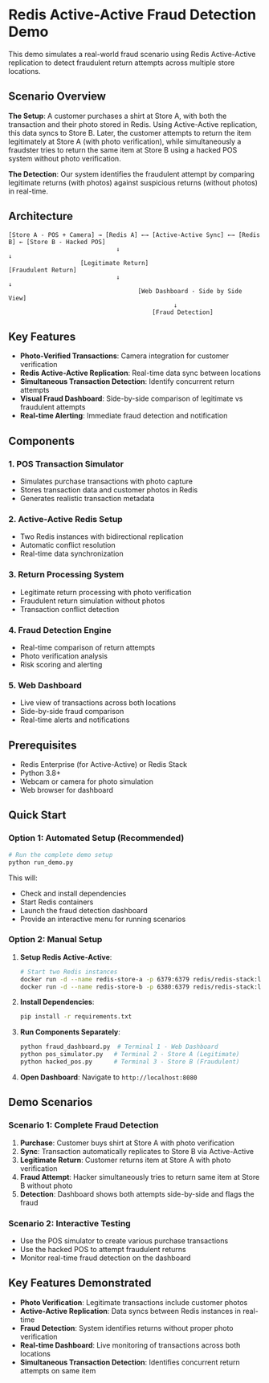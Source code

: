 # Redis Active-Active Fraud Detection Demo

This demo simulates a real-world fraud scenario using Redis Active-Active replication to detect fraudulent return attempts across multiple store locations.

## Scenario Overview

**The Setup**: A customer purchases a shirt at Store A, with both the transaction and their photo stored in Redis. Using Active-Active replication, this data syncs to Store B. Later, the customer attempts to return the item legitimately at Store A (with photo verification), while simultaneously a fraudster tries to return the same item at Store B using a hacked POS system without photo verification.

**The Detection**: Our system identifies the fraudulent attempt by comparing legitimate returns (with photos) against suspicious returns (without photos) in real-time.

## Architecture

```
[Store A - POS + Camera] → [Redis A] ←→ [Active-Active Sync] ←→ [Redis B] ← [Store B - Hacked POS]
                              ↓                                              ↓
                    [Legitimate Return]                           [Fraudulent Return]
                              ↓                                              ↓
                                    [Web Dashboard - Side by Side View]
                                              ↓
                                        [Fraud Detection]
```

## Key Features

- **Photo-Verified Transactions**: Camera integration for customer verification
- **Redis Active-Active Replication**: Real-time data sync between locations
- **Simultaneous Transaction Detection**: Identify concurrent return attempts
- **Visual Fraud Dashboard**: Side-by-side comparison of legitimate vs fraudulent attempts
- **Real-time Alerting**: Immediate fraud detection and notification

## Components

### 1. POS Transaction Simulator
- Simulates purchase transactions with photo capture
- Stores transaction data and customer photos in Redis
- Generates realistic transaction metadata

### 2. Active-Active Redis Setup
- Two Redis instances with bidirectional replication
- Automatic conflict resolution
- Real-time data synchronization

### 3. Return Processing System
- Legitimate return processing with photo verification
- Fraudulent return simulation without photos
- Transaction conflict detection

### 4. Fraud Detection Engine
- Real-time comparison of return attempts
- Photo verification analysis
- Risk scoring and alerting

### 5. Web Dashboard
- Live view of transactions across both locations
- Side-by-side fraud comparison
- Real-time alerts and notifications

## Prerequisites

- Redis Enterprise (for Active-Active) or Redis Stack
- Python 3.8+
- Webcam or camera for photo simulation
- Web browser for dashboard

## Quick Start

### Option 1: Automated Setup (Recommended)
```bash
# Run the complete demo setup
python run_demo.py
```

This will:
- Check and install dependencies
- Start Redis containers
- Launch the fraud detection dashboard
- Provide an interactive menu for running scenarios

### Option 2: Manual Setup

1. **Setup Redis Active-Active**:
   ```bash
   # Start two Redis instances
   docker run -d --name redis-store-a -p 6379:6379 redis/redis-stack:latest
   docker run -d --name redis-store-b -p 6380:6379 redis/redis-stack:latest
   ```

2. **Install Dependencies**:
   ```bash
   pip install -r requirements.txt
   ```

3. **Run Components Separately**:
   ```bash
   python fraud_dashboard.py  # Terminal 1 - Web Dashboard
   python pos_simulator.py   # Terminal 2 - Store A (Legitimate)
   python hacked_pos.py      # Terminal 3 - Store B (Fraudulent)
   ```

4. **Open Dashboard**: Navigate to `http://localhost:8080`

## Demo Scenarios

### Scenario 1: Complete Fraud Detection
1. **Purchase**: Customer buys shirt at Store A with photo verification
2. **Sync**: Transaction automatically replicates to Store B via Active-Active
3. **Legitimate Return**: Customer returns item at Store A with photo verification
4. **Fraud Attempt**: Hacker simultaneously tries to return same item at Store B without photo
5. **Detection**: Dashboard shows both attempts side-by-side and flags the fraud

### Scenario 2: Interactive Testing
- Use the POS simulator to create various purchase transactions
- Use the hacked POS to attempt fraudulent returns
- Monitor real-time fraud detection on the dashboard

## Key Features Demonstrated

- **Photo Verification**: Legitimate transactions include customer photos
- **Active-Active Replication**: Data syncs between Redis instances in real-time
- **Fraud Detection**: System identifies returns without proper photo verification
- **Real-time Dashboard**: Live monitoring of transactions across both locations
- **Simultaneous Transaction Detection**: Identifies concurrent return attempts on same item
